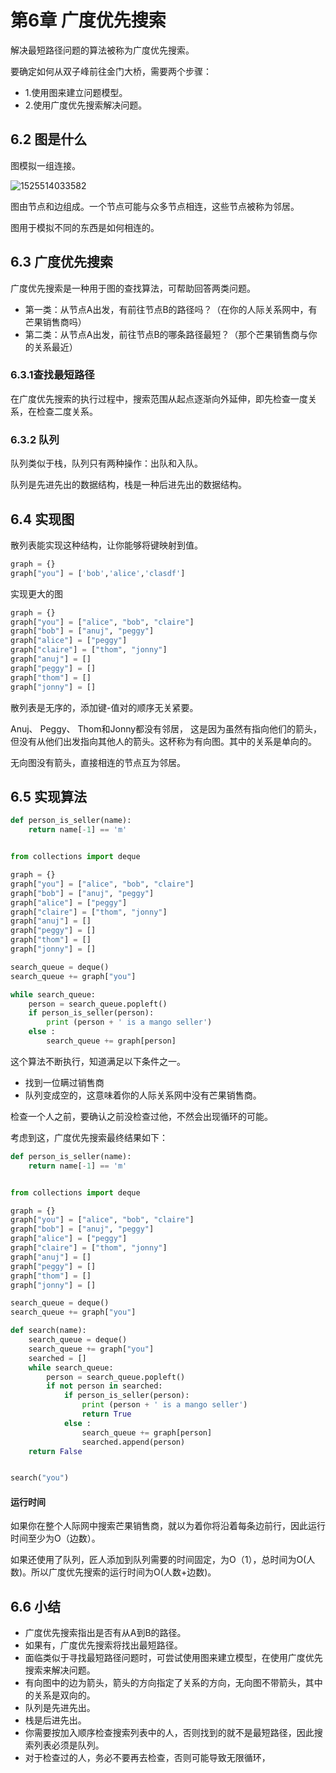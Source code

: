 # 第6章 广度优先搜索

解决最短路径问题的算法被称为广度优先搜索。

要确定如何从双子峰前往金门大桥，需要两个步骤：

- 1.使用图来建立问题模型。
- 2.使用广度优先搜索解决问题。

## 6.2 图是什么

图模拟一组连接。

![1525514033582](C:\Users\ADMINI~1\AppData\Local\Temp\1525514033582.png)

图由节点和边组成。一个节点可能与众多节点相连，这些节点被称为邻居。

图用于模拟不同的东西是如何相连的。

## 6.3 广度优先搜索

广度优先搜索是一种用于图的查找算法，可帮助回答两类问题。

- 第一类：从节点A出发，有前往节点B的路径吗？（在你的人际关系网中，有芒果销售商吗）
- 第二类：从节点A出发，前往节点B的哪条路径最短？（那个芒果销售商与你的关系最近）

### 6.3.1查找最短路径

在广度优先搜索的执行过程中，搜索范围从起点逐渐向外延伸，即先检查一度关系，在检查二度关系。

### 6.3.2 队列

队列类似于栈，队列只有两种操作：出队和入队。

队列是先进先出的数据结构，栈是一种后进先出的数据结构。

## 6.4 实现图

散列表能实现这种结构，让你能够将键映射到值。

```python
graph = {}
graph["you"] = ['bob','alice','clasdf']
```

实现更大的图

```python
graph = {}
graph["you"] = ["alice", "bob", "claire"]
graph["bob"] = ["anuj", "peggy"]
graph["alice"] = ["peggy"]
graph["claire"] = ["thom", "jonny"]
graph["anuj"] = []
graph["peggy"] = []
graph["thom"] = []
graph["jonny"] = []
```

散列表是无序的，添加键-值对的顺序无关紧要。

Anuj、 Peggy、 Thom和Jonny都没有邻居， 这是因为虽然有指向他们的箭头，但没有从他们出发指向其他人的箭头。这杯称为有向图。其中的关系是单向的。

无向图没有箭头，直接相连的节点互为邻居。

## 6.5 实现算法

```python
def person_is_seller(name):
	return name[-1] == 'm'


from collections import deque

graph = {}
graph["you"] = ["alice", "bob", "claire"]
graph["bob"] = ["anuj", "peggy"]
graph["alice"] = ["peggy"]
graph["claire"] = ["thom", "jonny"]
graph["anuj"] = []
graph["peggy"] = []
graph["thom"] = []
graph["jonny"] = []

search_queue = deque()
search_queue += graph["you"]

while search_queue:
	person = search_queue.popleft()
	if person_is_seller(person):
		print (person + ' is a mango seller')
	else :
		search_queue += graph[person]
```

这个算法不断执行，知道满足以下条件之一。

- 找到一位瞒过销售商
- 队列变成空的，这意味着你的人际关系网中没有芒果销售商。

检查一个人之前，要确认之前没检查过他，不然会出现循环的可能。

考虑到这，广度优先搜索最终结果如下：

```python
def person_is_seller(name):
	return name[-1] == 'm'


from collections import deque

graph = {}
graph["you"] = ["alice", "bob", "claire"]
graph["bob"] = ["anuj", "peggy"]
graph["alice"] = ["peggy"]
graph["claire"] = ["thom", "jonny"]
graph["anuj"] = []
graph["peggy"] = []
graph["thom"] = []
graph["jonny"] = []

search_queue = deque()
search_queue += graph["you"]

def search(name):
    search_queue = deque()
    search_queue += graph["you"]
    searched = []
    while search_queue:
        person = search_queue.popleft()
        if not person in searched:
            if person_is_seller(person):
                print (person + ' is a mango seller')
                return True
            else :
                search_queue += graph[person]
                searched.append(person)
    return False


search("you")
```

#### 运行时间

如果你在整个人际网中搜索芒果销售商，就以为着你将沿着每条边前行，因此运行时间至少为O（边数）。

如果还使用了队列，匠人添加到队列需要的时间固定，为O（1），总时间为O(人数)。所以广度优先搜索的运行时间为O(人数+边数)。

## 6.6 小结

- 广度优先搜索指出是否有从A到B的路径。
- 如果有，广度优先搜索将找出最短路径。
- 面临类似于寻找最短路径问题时，可尝试使用图来建立模型，在使用广度优先搜索来解决问题。
- 有向图中的边为箭头，箭头的方向指定了关系的方向，无向图不带箭头，其中的关系是双向的。
- 队列是先进先出。
- 栈是后进先出。
- 你需要按加入顺序检查搜索列表中的人，否则找到的就不是最短路径，因此搜索列表必须是队列。
- 对于检查过的人，务必不要再去检查，否则可能导致无限循环，



